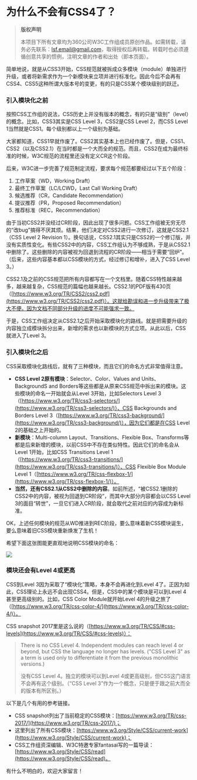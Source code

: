 # 为什么不会有CSS4了？

> **版权声明**
> 
> 本项目下所有文章均为360公司W3C工作组成员原创作品。如需转载，请务必先联系：lsf.email@gmail.com，取得授权后再转载。转载时也必须遵循创意共享的惯例，注明文章的作者和出处（即本页面）。



简单地说，就是从CSS3开始，CSS规范就被拆成众多模块（module）单独进行升级，或者将新需求作为一个新模块来立项并进行标准化。因此今后不会再有CSS4、CSS5这种所谓大版本号的变更，有的只是CSS某个模块级别的跃迁。

### 引入模块化之前

按照CSS工作组的说法，CSS历史上并没有版本的概念，有的只是“级别”（level）的概念。比如，CSS3其实是CSS Level 3，CSS2是CSS Level 2，而CSS Level 1当然就是CSS1。每个级别都以上一个级别为基础。

大家都知道，CSS1早就作废了。CSS2其实基本上也已经作废了。但是，CSS1、CSS2（以及CSS2.1）在当时都是一个大而全的规范。而且，CSS2在成为最终标准的时候，W3C规范的流程里还没有定义CR这个阶段。

后来，W3C进一步完善了规范制定流程，要求每个规范都要经过以下五个阶段：

1. 工作草案（WD，Working Draft）
2. 最终工作草案（LC/LCWD，Last Call Working Draft）
3. 候选推荐（CR，Candidate Recommendation）
4. 提议推荐（PR，Proposed Recommendation）
5. 推荐标准（REC，Recommendation）

由于当初CSS2并没经过CR阶段，因此出现了很多问题。CSS工作组被无穷无尽的“改bug”搞得不厌其烦。结果，他们决定对CSS2进行一次修订，这就是CSS2.1（CSS Level 2 Revision 1）。换句话说，CSS2.1其实只是CSS2的一个修订版，并没有实质性变化。有些CSS2中的内容，CSS工作组认为不够成熟，于是从CSS2.1中删除了。这些删除的内容被视为回退到流程的CR阶段——相当于需要“回炉”。（后来，这些内容基本都以CSS模块的方式，经过修订和增补，进入了CSS Level 3。）

CSS2.1及之前的CSS规范把所有内容都写在一个文档里。随着CSS特性越来越多，越来越复杂，CSS规范的篇幅也越来越长。CSS2.1的PDF版有430页（[https://www.w3.org/TR/CSS2/css2.pdf](https://www.w3.org/TR/CSS2/css2.pdf)）。这就给勘误和进一步升级带来了极大不便。因为文档不同部分升级的进度不可能强求一致。

于是，CSS工作组决定从CSS2.1之后开始采取模块化的路线。就是把需要升级的内容独立成模块拆分出来，新增的需求也以新模块的方式立项。从此以后，CSS就进入了Level 3。

### 引入模块化之后

CSS采取模块化路线后，就有了三种模块，而且它们的命名方式非常值得注意。

- **CSS Level 2原有模块**：Selector、Color、Values and Units、BackgroundS and Borders等这些都是从原来CSS规范中拆出来的模块。这些模块的命名一开始就会从Level 3开始，比如Selectors Level 3（[https://www.w3.org/TR/css3-selectors/](https://www.w3.org/TR/css3-selectors/)）、CSS Backgrounds and Borders Level 3（[https://www.w3.org/TR/css3-background/](https://www.w3.org/TR/css3-background/)），因为它们都是在CSS Level 2的基础之上开始的。
- **新模块**：Multi-column Layout、Transitions、Flexible Box、Transforms等都是后来新增的模块，以前CSS中不存在类似特性。因此它们的命名会从Level 1开始，比如CSS Transitions Level 1（[https://www.w3.org/TR/css3-transitions/](https://www.w3.org/TR/css3-transitions/)）、CSS Flexible Box Module Level 1（[https://www.w3.org/TR/css-flexbox-1/](https://www.w3.org/TR/css-flexbox-1/)）。
- **当然，还有CSS2.1从CSS2中删除的内容**。如前所述，“被CSS2.1删除的CSS2中的内容，被视为回退到CR阶段”，而其中大部分内容都会以CSS Level 3的面目“转世”，一旦它们进入CR阶段，就会取代之前对应的内容成为新标准。

OK，上述任何模块的规范从WD推进到REC阶段，要么意味着新CSS模块诞生，要么意味着旧CSS模块重新焕发了生机！

希望下面这张图能更直观地说明CSS模块的命名：

![](https://s1.ssl.qhres.com/static/be5dea94aac966f5.svg)

### 模块还会有Level 4或更高

CSS到Level 3因为采取了“模块化”策略，本身不会再进化到Level 4了。正因为如此，CSS理论上永远不会出现CSS4。但是，CSS中的某个模块是可以到Level 4甚至更高级别的。比如，CSS Color Module就开始Level 4的升级之旅了（[https://www.w3.org/TR/css-color-4/](https://www.w3.org/TR/css-color-4/)）。

CSS snapshot 2017里是这么说的（[https://www.w3.org/TR/CSS/#css-levels](https://www.w3.org/TR/CSS/#css-levels)）：

> There is no CSS Level 4. Independent modules can reach level 4 or beyond, but CSS the language no longer has levels. ("CSS Level 3" as a term is used only to differentiate it from the previous monolithic versions.)
>
> 没有CSS Level 4。独立的模块可以到Level 4或更高级别，但CSS这门语言不会再有这个级别。（“CSS Level 3”作为一个概念，只是便于跟之前大而全的版本有所区别。）

以下是几个有用的参考链接。

- CSS snapshot列出了当前稳定的CSS模块：[https://www.w3.org/TR/css-2017/](https://www.w3.org/TR/css-2017/)；
- 这里列出了所有CSS模块：[https://www.w3.org/Style/CSS/current-work](https://www.w3.org/Style/CSS/current-work)；
- CSS工作组资深编辑、W3C特邀专家fantasai写的一篇导读：[https://www.w3.org/Style/CSS/read](https://www.w3.org/Style/CSS/read)。

有什么不明白的，欢迎大家留言！